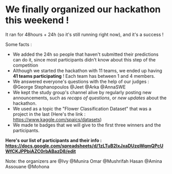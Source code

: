 # We finally organized our hackathon this weekend ! 

It ran for 48hours + 24h (so it's still running right now), and it's a success !

Some facts : 
- We added the 24h so people that haven't submitted their predictions can do it, since most participants didn't know about this step of the competition
- Although we started the hackathon with 11 teams, we ended up having **41 teams participating** ! Each team has between 1 and 4 members.
- We answered everyone's questions with the help of our judges : @George Stephanopoulos @Jeet @Arka @AnnaSWE
- We kept the study group's channel alive by regularly posting new announcements, such as *recaps of questions*, or *new updates* about 
the hackathon.
- We used as a topic the "Flower Classification Dataset" that was a project in the last (Here's the link : https://www.kaggle.com/spaics/datasets)
- We made te badges that we will give to the first three winners and the participants.

**Here's our list of participants and their info : https://docs.google.com/spreadsheets/d/1zLTuB2IxJxaDUzqWqmQPcUWfCKJPPbiAZC0rbABazD8/edit** 

Note: the organizers are @Ivy @Munira Omar @Mushrifah Hasan @Amina Assouane @Mohona
